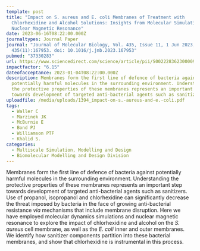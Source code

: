 ```yaml
---
template: post
title: "Impact on S. aureus and E. coli Membranes of Treatment with
  Chlorhexidine and Alcohol Solutions: Insights from Molecular Simulations and
  Nuclear Magnetic Resonance"
date: 2023-06-16T08:22:00.000Z
journaltypes: Journal Paper
journal: "Journal of Molecular Biology, Vol. 435, Issue 11, 1 Jun 2023,
  435(11):167953. doi: 10.1016/j.jmb.2023.167953"
pubmed: "37330283"
url: https://www.sciencedirect.com/science/article/pii/S0022283623000098?via%3Dihub
impactfactor: "6.15"
dateofacceptance: 2023-01-04T08:22:00.000Z
description: Membranes form the first line of defence of bacteria against
  potentially harmful molecules in the surrounding environment. Understanding
  the protective properties of these membranes represents an important step
  towards development of targeted anti-bacterial agents such as sanitizers
uploadfile: /media/uploads/1394_impact-on-s.-aureus-and-e.-coli.pdf
tags:
  - Waller C
  - Marzinek JK
  - McBurnie E
  - Bond PJ
  - Williamson PTF
  - Khalid S.
categories:
  - Multiscale Simulation, Modelling and Design
  - Biomolecular Modelling and Design Division
---
```

<!--StartFragment-->

Membranes form the first line of defence of bacteria against potentially harmful molecules in the surrounding environment. Understanding the protective properties of these membranes represents an important step towards development of targeted anti-bacterial agents such as sanitizers. Use of propanol, isopropanol and chlorhexidine can significantly decrease the threat imposed by bacteria in the face of growing anti-bacterial resistance *via* mechanisms that include membrane disruption. Here we have employed molecular dynamics simulations and nuclear magnetic resonance to explore the impact of chlorhexidine and alcohol on the *S. aureus* cell membrane, as well as the *E. coli* inner and outer membranes. We identify how sanitizer components partition into these bacterial membranes, and show that chlorhexidine is instrumental in this process.

<!--EndFragment-->